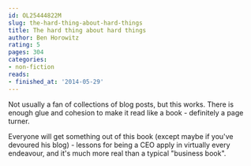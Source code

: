 ```yaml
---
id: OL25444822M
slug: the-hard-thing-about-hard-things
title: The hard thing about hard things
author: Ben Horowitz
rating: 5
pages: 304
categories:
- non-fiction
reads:
- finished_at: '2014-05-29'
---
```

Not usually a fan of collections of blog posts, but this works. There is enough glue and cohesion to make it read like a book - definitely a page turner.

Everyone will get something out of this book (except maybe if you've devoured his blog) - lessons for being a CEO apply in virtually every endeavour, and it's much more real than a typical "business book".
